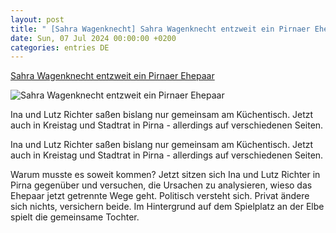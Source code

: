 ```yaml
---
layout: post
title: " [Sahra Wagenknecht] Sahra Wagenknecht entzweit ein Pirnaer Ehepaar"
date: Sun, 07 Jul 2024 00:00:00 +0200
categories: entries DE
---
```

[Sahra Wagenknecht entzweit ein Pirnaer Ehepaar](https://www.saechsische.de/sachsen/bsw-richter-landtagswahl-sachsen-wagenknecht-erfolg-6016718-plus.html)

![Sahra Wagenknecht entzweit ein Pirnaer Ehepaar](https://image.saechsische.de/1200x675/v/p/vprucpirrn5z7rezi7bif4ggys6batvq.jpg)

Ina und Lutz Richter saßen bislang nur gemeinsam am Küchentisch. Jetzt auch in Kreistag und Stadtrat in Pirna - allerdings auf verschiedenen Seiten.

Ina und Lutz Richter saßen bislang nur gemeinsam am Küchentisch. Jetzt auch in Kreistag und Stadtrat in Pirna - allerdings auf verschiedenen Seiten.

Warum musste es soweit kommen? Jetzt sitzen sich Ina und Lutz Richter in Pirna gegenüber und versuchen, die Ursachen zu analysieren, wieso das Ehepaar jetzt getrennte Wege geht. Politisch versteht sich. Privat ändere sich nichts, versichern beide. Im Hintergrund auf dem Spielplatz an der Elbe spielt die gemeinsame Tochter.

